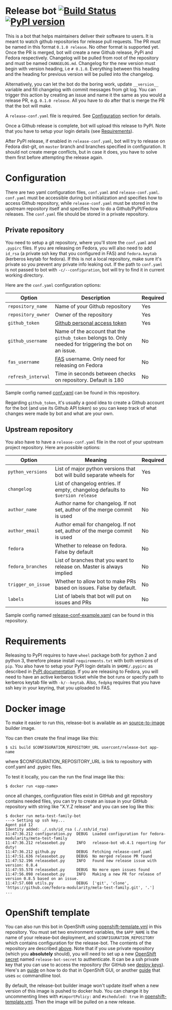 Release bot [![Build Status](https://travis-ci.org/user-cont/release-bot.svg?branch=master)](https://travis-ci.org/user-cont/release-bot) [![PyPI version](https://badge.fury.io/py/release-bot.svg)](https://badge.fury.io/py/release-bot)
============
This is a bot that helps maintainers deliver their software to users. It is meant to watch github repositories for
release pull requests. The PR must be named in this format `0.1.0 release`. No other format is supported yet.
Once the PR is merged, bot will create a new Github release, PyPi and Fedora respectively.
Changelog will be pulled from root of the
repository and must be named `CHANGELOG.md`. Changelog for the new
version must begin with version heading, i.e `# 0.1.0`.
Everything between this heading and the heading for previous version will be pulled into the changelog.

Alternatively, you can let the bot do the boring work, update `__version__`
variable and fill changelog with commit messages from git log.
You can trigger this action by creating an issue and name it the same as you would a release PR, e.g. `0.1.0 release`. 
All you have to do after that is merge the PR that the bot will make.

A `release-conf.yaml` file is required. See [Configuration](#configuration) section for details.

Once a Github release is complete, bot will upload this release to PyPI.
Note that you have to setup your login details (see [Requirements](#requirements)).

After PyPI release, if enabled in  `release-conf.yaml`,
bot will try to release on Fedora dist-git, on `master` branch and branches specified in configuration.
It should not create merge conflicts, but in case it does,
you have to solve them first before attempting the release again.


# Configuration
There are two yaml configuration files, `conf.yaml` and `release-conf.yaml`.
`conf.yaml` must be accessible during bot initialization and specifies how to access Github repository,
while `release-conf.yaml` must be stored in the upstream repository
itself and specifies how to do a Github/PyPI/Fedora releases.
The `conf.yaml` file should be stored in a private repository.

## Private repository
You need to setup a git repository, where you'll store  the `conf.yaml` and `.pypirc` files.
If you are releasing on Fedora, you will also need to add `id_rsa`
(a private ssh key that you configured in FAS) and `fedora.keytab` (kerberos keytab for fedora).
If this is not a local repository, make sure it's private so you prevent any private info leaking out.
If the path to `conf.yaml` is not passed to bot with `-c/--configuration`,
bot will try to find it in current working directory.

Here are the `conf.yaml` configuration options:

| Option             | Description       | Required      |
|--------------------|-------------|-------------|
| `repository_name`  | Name of your Github repository | Yes |
| `repository_owner` | Owner of the repository | Yes |
| `github_token`     | [Github personal access token](https://help.github.com/articles/creating-a-personal-access-token-for-the-command-line/) | Yes |
| `github_username`  | Name of the account that the `github_token` belongs to. Only needed for triggering the bot on an issue. | No |
| `fas_username`     | [FAS](https://fedoraproject.org/wiki/Account_System)	username. Only need for releasing on Fedora| No |
| `refresh_interval` | Time in seconds between checks on repository. Default is 180 | No |

Sample config named [conf.yaml](conf.yaml) can be found in this repository.

Regarding `github_token`, it's usually a good idea to create a Github account for the bot
(and use its Github API token)
so you can keep track of what changes were made by bot and what are your own.

## Upstream repository

You also have to have a `release-conf.yaml` file in the root of your upstream project repository.
Here are possible options:

| Option        | Meaning       | Required      |
|---------------|---------------|---------------| 
| `python_versions`     | List of major python versions that bot will build separate wheels for | Yes |
| `changelog`   | List of changelog entries. If empty, changelog defaults to `$version release` | No |
| `author_name`	| Author name for changelog. If not set, author of the merge commit is used	    | No |
| `author_email`| Author email for changelog. If not set, author of the merge commit is used	| No |
| `fedora`      | Whether to release on fedora. False by default | No |
| `fedora_branches`     | List of branches that you want to release on. Master is always implied | No |
| `trigger_on_issue`| Whether to allow bot to make PRs based on issues. False by default. | No |
| `labels`     | List of labels that bot will put on issues and PRs | No |

Sample config named [release-conf-example.yaml](release-conf-example.yaml) can be found in this repository.

# Requirements
Releasing to PyPI requires to have `wheel` package both for python 2 and python 3,
therefore please install `requirements.txt` with both versions of `pip`.
You also have to setup your PyPI login details in `$HOME/.pypirc`
as described in [PyPI documentation](https://packaging.python.org/tutorials/distributing-packages/#create-an-account).
If you are releasing to Fedora, you will need to have an active kerberos ticket while the bot runs
or specify path to kerberos keytab file with `-k/--keytab`.
Also, `fedpkg` requires that you have ssh key in your keyring, that you uploaded to FAS.

# Docker image
To make it easier to run this, release-bot is available as an
 [source-to-image](https://github.com/openshift/source-to-image) builder image.

 You can then create the final image like this:
```
$ s2i build $CONFIGURATION_REPOSITORY_URL usercont/release-bot app-name
``` 

where $CONFIGURATION_REPOSITORY_URL is link to repository with conf.yaml and .pypirc files.

To test it locally, you can the run the final image like this:

```
$ docker run <app-name>
```

once all changes, configuration files exist in GitHub and git repository contains needed files,
you can try to create an issue  in your GitHub repository with string like "X.Y.Z release"
and you can see log like this:
```
$ docker run meta-test-family-bot
---> Setting up ssh key...
Agent pid 12
Identity added: ./.ssh/id_rsa (./.ssh/id_rsa)
11:47:36.212 configuration.py  DEBUG  Loaded configuration for fedora-modularity/meta-test-family
11:47:36.212 releasebot.py     INFO   release-bot v0.4.1 reporting for duty!
11:47:36.212 github.py         DEBUG  Fetching release-conf.yaml
11:47:51.636 releasebot.py     DEBUG  No merged release PR found
11:47:52.196 releasebot.py     INFO   Found new release issue with version: 0.8.4
11:47:55.578 releasebot.py     DEBUG  No more open issues found
11:47:56.098 releasebot.py     INFO   Making a new PR for release of version 0.8.5 based on an issue.
11:47:57.608 utils.py          DEBUG  ['git', 'clone', 'https://github.com/fedora-modularity/meta-test-family.git', '.']
...
```
# OpenShift template
You can also run this bot in OpenShift using [openshift-template.yml](openshift-template.yml) in this repository.
You must set two environment variables, the `$APP_NAME` is the name of your release-bot deployment,
and `$CONFIGURATION_REPOSITORY` which contains configuration for the release-bot.
The contents of the repository are described [above](#docker-image).
Note that if you use private repository (which you **absolutely** should),
you will need to set up a new [OpenShift secret](https://docs.openshift.com/container-platform/3.7/dev_guide/secrets.html) named
`release-bot-secret` to authenticate. It can be a ssh private key that you can use to access the repository
(for GitHub see [deploy keys](https://developer.github.com/v3/guides/managing-deploy-keys/)).
Here's an [guide](https://blog.openshift.com/deploy-private-git-repositories/) on
how to do that in OpenShift GUI, or another
[guide](https://blog.openshift.com/deploying-from-private-git-repositories/)
that uses `oc` commandline tool.

By default, the release-bot builder image won't update itself when a
new version of this image is pushed to docker hub.
You can change it by uncommenting lines with `#importPolicy:`
and `#scheduled: true` in [openshift-template.yml](openshift-template.yml).
Then the image will be pulled on a new release.
